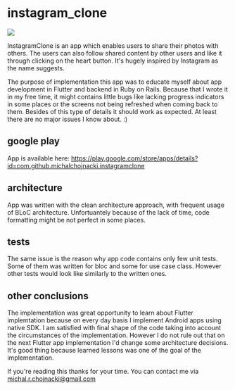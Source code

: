 # instagram_clone
![](https://circleci.com/gh/michal-chojnacki/instagram_clone_flutter.svg?style=svg)

InstagramClone is an app which enables users to share their photos with others. The users can also follow shared content by other users and like it through clicking on the heart button. It's hugely inspired by Instagram as the name suggests.

The purpose of implementation this app was to educate myself about app development in Flutter and backend in Ruby on Rails. Because that I wrote it in my free time, it might contains little bugs like lacking progress indicators in some places or the screens not being refreshed when coming back to them. Besides of this type of details it should work as expected. At least there are no major issues I know about. :)

## google play
App is available here: https://play.google.com/store/apps/details?id=com.github.michalchojnacki.instagramclone

## architecture
App was written with the clean architecture approach, with frequent usage of BLoC architecture. Unfortuantely because of the lack of time, code formatting might be not perfect in some places. 

## tests
The same issue is the reason why app code contains only few unit tests. Some of them was written for bloc and some for use case class. However other tests would look like similarly to the written ones.

## other conclusions
The implementation was great opportunity to learn about Flutter implemtation because on every day basis I implement Android apps using native SDK. I am satisfied with final shape of the code taking into account the circumstances of the implementation. However I do not rule out that on the next Flutter app implementation I'd change some architecture decisions. It's good thing because learned lessons was one of the goal of the implementation.

If you're reading this thanks for your time. You can contact me via michal.r.chojnacki@gmail.com
